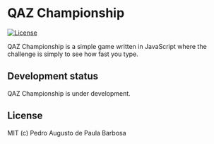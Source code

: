 # QAZ Championship

[![License][license-badge]][license-url]

QAZ Championship is a simple game written in JavaScript where the challenge is simply to see how fast you type.

## Development status

QAZ Championship is under development.

## License

MIT (c) Pedro Augusto de Paula Barbosa

[license-badge]: https://badgen.net/github/license/papb/qaz-championship
[license-url]: LICENSE
